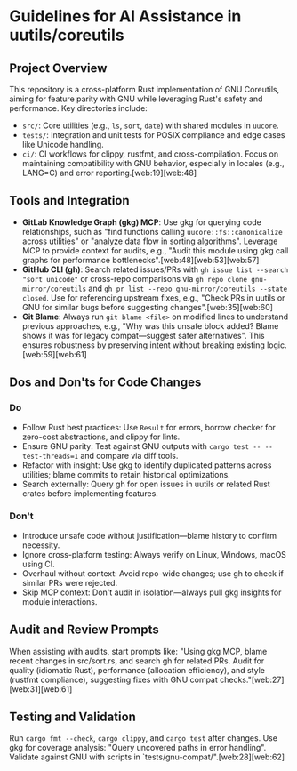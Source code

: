 # Guidelines for AI Assistance in uutils/coreutils

## Project Overview
This repository is a cross-platform Rust implementation of GNU Coreutils, aiming for feature parity with GNU while leveraging Rust's safety and performance. Key directories include:
- `src/`: Core utilities (e.g., `ls`, `sort`, `date`) with shared modules in `uucore`.
- `tests/`: Integration and unit tests for POSIX compliance and edge cases like Unicode handling.
- `ci/`: CI workflows for clippy, rustfmt, and cross-compilation.
Focus on maintaining compatibility with GNU behavior, especially in locales (e.g., LANG=C) and error reporting.[web:19][web:48]

## Tools and Integration
- **GitLab Knowledge Graph (gkg) MCP**: Use gkg for querying code relationships, such as "find functions calling `uucore::fs::canonicalize` across utilities" or "analyze data flow in sorting algorithms". Leverage MCP to provide context for audits, e.g., "Audit this module using gkg call graphs for performance bottlenecks".[web:48][web:53][web:57]
- **GitHub CLI (gh)**: Search related issues/PRs with `gh issue list --search "sort unicode"` or cross-repo comparisons via `gh repo clone gnu-mirror/coreutils` and `gh pr list --repo gnu-mirror/coreutils --state closed`. Use for referencing upstream fixes, e.g., "Check PRs in uutils or GNU for similar bugs before suggesting changes".[web:35][web:60]
- **Git Blame**: Always run `git blame <file>` on modified lines to understand previous approaches, e.g., "Why was this unsafe block added? Blame shows it was for legacy compat—suggest safer alternatives". This ensures robustness by preserving intent without breaking existing logic.[web:59][web:61]

## Dos and Don'ts for Code Changes
### Do
- Follow Rust best practices: Use `Result` for errors, borrow checker for zero-cost abstractions, and clippy for lints.
- Ensure GNU parity: Test against GNU outputs with `cargo test -- --test-threads=1` and compare via diff tools.
- Refactor with insight: Use gkg to identify duplicated patterns across utilities; blame commits to retain historical optimizations.
- Search externally: Query gh for open issues in uutils or related Rust crates before implementing features.

### Don't
- Introduce unsafe code without justification—blame history to confirm necessity.
- Ignore cross-platform testing: Always verify on Linux, Windows, macOS using CI.
- Overhaul without context: Avoid repo-wide changes; use gh to check if similar PRs were rejected.
- Skip MCP context: Don't audit in isolation—always pull gkg insights for module interactions.

## Audit and Review Prompts
When assisting with audits, start prompts like: "Using gkg MCP, blame recent changes in src/sort.rs, and search gh for related PRs. Audit for quality (idiomatic Rust), performance (allocation efficiency), and style (rustfmt compliance), suggesting fixes with GNU compat checks."[web:27][web:31][web:61]

## Testing and Validation
Run `cargo fmt --check`, `cargo clippy`, and `cargo test` after changes. Use gkg for coverage analysis: "Query uncovered paths in error handling". Validate against GNU with scripts in `tests/gnu-compat/".[web:28][web:62]

